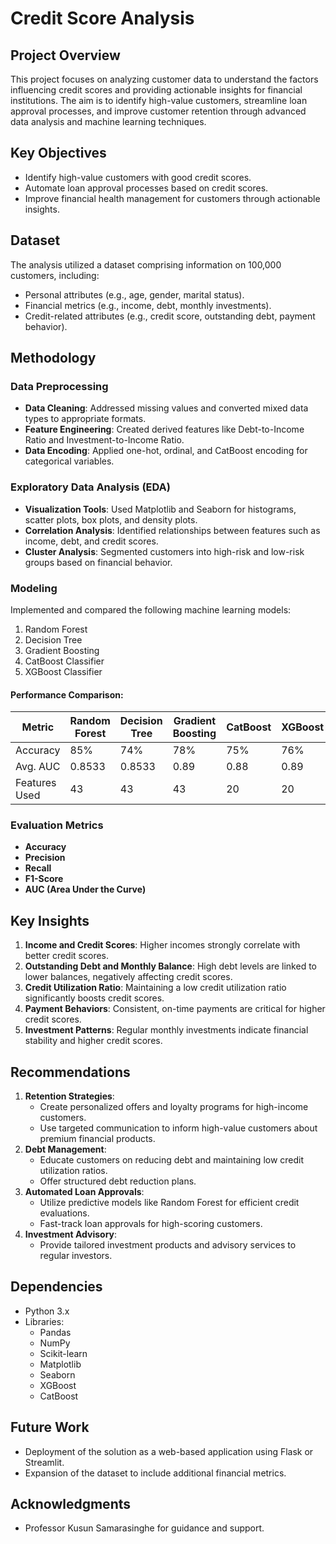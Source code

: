 # Credit Score Analysis

## Project Overview
This project focuses on analyzing customer data to understand the factors influencing credit scores and providing actionable insights for financial institutions. The aim is to identify high-value customers, streamline loan approval processes, and improve customer retention through advanced data analysis and machine learning techniques.

## Key Objectives
- Identify high-value customers with good credit scores.
- Automate loan approval processes based on credit scores.
- Improve financial health management for customers through actionable insights.

## Dataset
The analysis utilized a dataset comprising information on 100,000 customers, including:
- Personal attributes (e.g., age, gender, marital status).
- Financial metrics (e.g., income, debt, monthly investments).
- Credit-related attributes (e.g., credit score, outstanding debt, payment behavior).

## Methodology
### Data Preprocessing
- **Data Cleaning**: Addressed missing values and converted mixed data types to appropriate formats.
- **Feature Engineering**: Created derived features like Debt-to-Income Ratio and Investment-to-Income Ratio.
- **Data Encoding**: Applied one-hot, ordinal, and CatBoost encoding for categorical variables.

### Exploratory Data Analysis (EDA)
- **Visualization Tools**: Used Matplotlib and Seaborn for histograms, scatter plots, box plots, and density plots.
- **Correlation Analysis**: Identified relationships between features such as income, debt, and credit scores.
- **Cluster Analysis**: Segmented customers into high-risk and low-risk groups based on financial behavior.

### Modeling
Implemented and compared the following machine learning models:
1. Random Forest
2. Decision Tree
3. Gradient Boosting
4. CatBoost Classifier
5. XGBoost Classifier

#### Performance Comparison:
| Metric        | Random Forest | Decision Tree | Gradient Boosting | CatBoost | XGBoost |
|---------------|---------------|---------------|--------------------|----------|---------|
| Accuracy      | 85%           | 74%           | 78%                | 75%      | 76%     |
| Avg. AUC      | 0.8533        | 0.8533        | 0.89               | 0.88     | 0.89    |
| Features Used | 43            | 43            | 43                 | 20       | 20      |

### Evaluation Metrics
- **Accuracy**
- **Precision**
- **Recall**
- **F1-Score**
- **AUC (Area Under the Curve)**

## Key Insights
1. **Income and Credit Scores**: Higher incomes strongly correlate with better credit scores.
2. **Outstanding Debt and Monthly Balance**: High debt levels are linked to lower balances, negatively affecting credit scores.
3. **Credit Utilization Ratio**: Maintaining a low credit utilization ratio significantly boosts credit scores.
4. **Payment Behaviors**: Consistent, on-time payments are critical for higher credit scores.
5. **Investment Patterns**: Regular monthly investments indicate financial stability and higher credit scores.

## Recommendations
1. **Retention Strategies**:
   - Create personalized offers and loyalty programs for high-income customers.
   - Use targeted communication to inform high-value customers about premium financial products.
2. **Debt Management**:
   - Educate customers on reducing debt and maintaining low credit utilization ratios.
   - Offer structured debt reduction plans.
3. **Automated Loan Approvals**:
   - Utilize predictive models like Random Forest for efficient credit evaluations.
   - Fast-track loan approvals for high-scoring customers.
4. **Investment Advisory**:
   - Provide tailored investment products and advisory services to regular investors.

## Dependencies
- Python 3.x
- Libraries:
  - Pandas
  - NumPy
  - Scikit-learn
  - Matplotlib
  - Seaborn
  - XGBoost
  - CatBoost


## Future Work
- Deployment of the solution as a web-based application using Flask or Streamlit.
- Expansion of the dataset to include additional financial metrics.

## Acknowledgments
- Professor Kusun Samarasinghe for guidance and support.
